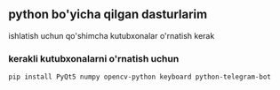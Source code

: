 ## python bo'yicha qilgan dasturlarim
ishlatish uchun qo'shimcha kutubxonalar o'rnatish kerak

### kerakli kutubxonalarni o'rnatish uchun
```
pip install PyQt5 numpy opencv-python keyboard python-telegram-bot
```
